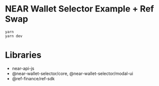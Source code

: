 # NEAR Wallet Selector Example + Ref Swap

```
yarn
yarn dev
```

# Libraries

- near-api-js
- @near-wallet-selector/core, @near-wallet-selector/modal-ui
- @ref-finance/ref-sdk

